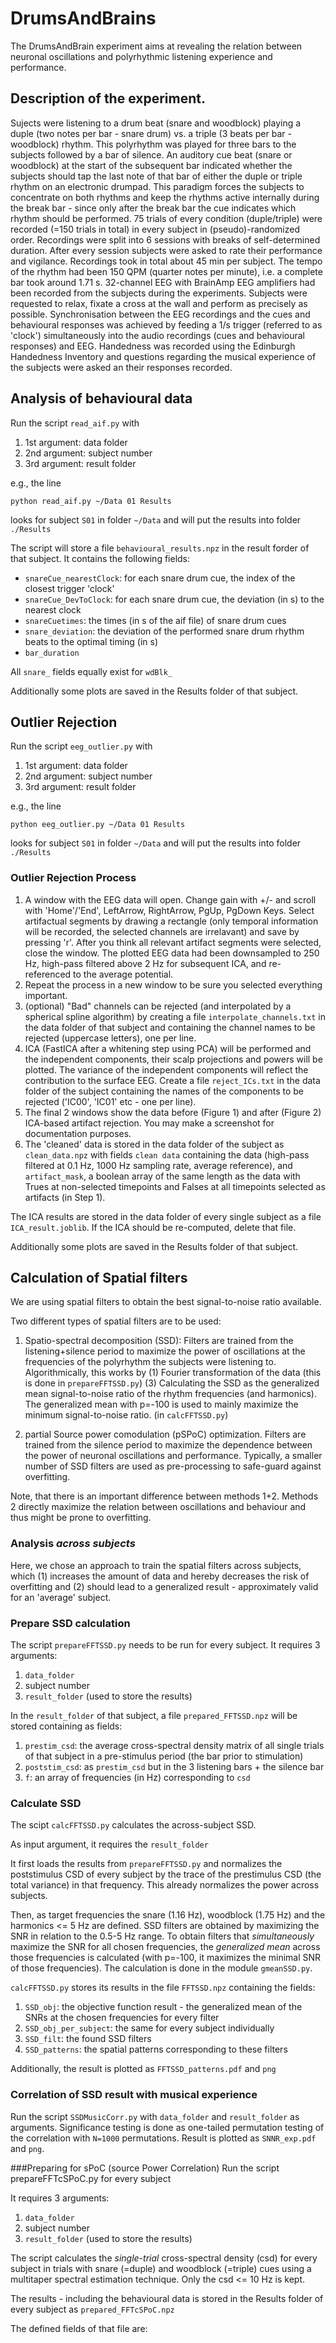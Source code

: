 # DrumsAndBrains
The DrumsAndBrain experiment aims at revealing the relation between neuronal oscillations and polyrhythmic listening experience and performance.

## Description of the experiment.
Sujects were listening to a drum beat (snare and woodblock) playing a duple (two notes per bar - snare drum) vs. a triple (3 beats per bar - woodblock) rhythm. This polyrhythm was played for three bars to the subjects followed by a bar of silence. An auditory cue beat (snare or woodblock) at the start of the subsequent bar indicated whether the subjects should tap the last note of that bar of either the duple or triple rhythm on an electronic drumpad.
This paradigm forces the subjects to concentrate on both rhythms and keep the rhythms active internally during the break bar - since only after the break bar the cue indicates which rhythm should be performed.
75 trials of every condition (duple/triple) were recorded (=150 trials in total) in every subject in (pseudo)-randomized order. Recordings were split into 6 sessions with breaks of self-determined duration. After every session subjects were asked to rate their performance and vigilance. Recordings took in total about 45 min per subject.
The tempo of the rhythm had been 150 QPM (quarter notes per minute), i.e. a complete bar took around 1.71 s.
32-channel EEG with BrainAmp EEG amplifiers had been recorded from the subjects during the experiments. Subjects were requested to relax, fixate a cross at the wall and perform as precisely as possible. Synchronisation between the EEG recordings and the cues and behavioural responses was achieved by feeding a 1/s trigger (referred to as 'clock') simultaneously into the audio recordings (cues and behavioural responses) and EEG.
Handedness was recorded using the Edinburgh Handedness Inventory and questions regarding the musical experience of the subjects were asked an their responses recorded.

## Analysis of behavioural data
Run the script `read_aif.py` with
1. 1st argument: data folder
2. 2nd argument: subject number
3. 3rd argument: result folder

e.g., the line

    python read_aif.py ~/Data 01 Results

looks for subject `S01` in folder `~/Data` and will put the results into folder `./Results`

The script will store a file `behavioural_results.npz` in the result forder of that subject. It contains the following fields:

- `snareCue_nearestClock`: for each snare drum cue, the index of the closest trigger 'clock'
- `snareCue_DevToClock`: for each snare drum cue, the deviation (in s) to the nearest clock
- `snareCuetimes`: the times (in s of the aif file) of snare drum cues
- `snare_deviation`: the deviation of the performed snare drum rhythm beats to the optimal timing (in s)
- `bar_duration`

All `snare_` fields equally exist for `wdBlk_`

Additionally some plots are saved in the Results folder of that subject.

## Outlier Rejection
Run the script `eeg_outlier.py` with
1. 1st argument: data folder
2. 2nd argument: subject number
3. 3rd argument: result folder

e.g., the line

    python eeg_outlier.py ~/Data 01 Results

looks for subject `S01` in folder `~/Data` and will put the results into folder `./Results` 

### Outlier Rejection Process
1. A window with the EEG data will open. Change gain with +/- and scroll with 'Home'/'End', LeftArrow, RightArrow, PgUp, PgDown Keys. Select artifactual segments by drawing a rectangle (only temporal information will be recorded, the selected channels are irrelavant) and save by pressing 'r'. After you think all relevant artifact segments were selected, close the window. The plotted EEG data had been downsampled to 250 Hz, high-pass filtered above 2 Hz for subsequent ICA, and re-referenced to the average potential.
2. Repeat the process in a new window to be sure you selected everything important.
3. (optional) "Bad" channels can be rejected (and interpolated by a spherical spline algorithm) by creating a file `interpolate_channels.txt` in the data folder of that subject and containing the channel names to be rejected (uppercase letters), one per line.
4. ICA (FastICA after a whitening step using PCA) will be performed and the independent components, their scalp projections and powers will be plotted. The variance of the independent components will reflect the contribution to the surface EEG. Create a file `reject_ICs.txt` in the data folder of the subject containing the names of the components to be rejected ('IC00', 'IC01' etc - one per line).
5. The final 2 windows show the data before (Figure 1) and after (Figure 2) ICA-based artifact rejection. You may make a screenshot for documentation purposes.
6. The 'cleaned' data is stored in the data folder of the subject as `clean_data.npz` with fields `clean data` containing the data (high-pass filtered at 0.1 Hz, 1000 Hz sampling rate, average reference), and `artifact_mask`, a boolean array of the same length as the data with Trues at non-selected timepoints and Falses at all timepoints selected as artifacts (in Step 1).

The ICA results are stored in the data folder of every single subject as a file `ICA_result.joblib`. If the ICA should be re-computed, delete that file.

Additionally some plots are saved in the Results folder of that subject.

## Calculation of Spatial filters
We are using spatial filters to obtain the best signal-to-noise ratio available.

Two different types of spatial filters are to be used:

1. Spatio-spectral decomposition (SSD): Filters are trained from the
listening+silence period to maximize the power of oscillations at the frequencies
of the polyrhythm the subjects were listening to.
Algorithmically, this works by (1) Fourier transformation of the data
(this is done in `prepareFFTSSD.py`)
(3) Calculating the SSD as the generalized mean signal-to-noise ratio of the
rhythm frequencies (and harmonics). The generalized mean with p=-100 is used
to mainly maximize the minimum signal-to-noise ratio. (in `calcFFTSSD.py`)

2. partial Source power comodulation (pSPoC) optimization. Filters are trained from
the silence period to maximize the dependence between the power of neuronal
oscillations and performance. Typically, a smaller number of SSD filters are
used as pre-processing to safe-guard against overfitting.

Note, that there is an important difference between methods 1+2.
Methods 2 directly maximize the relation between oscillations and
behaviour and thus might be prone to overfitting.

### Analysis *across subjects*
Here, we chose an approach to train the spatial filters across subjects,
which (1) increases the amount of data and hereby decreases the risk of
overfitting and (2) should lead to a generalized result - approximately
valid for an 'average' subject.

### Prepare SSD calculation
The script `prepareFFTSSD.py` needs to be run for every subject.
It requires 3 arguments:

1. `data_folder`
2. subject number
3. `result_folder` (used to store the results)

In the `result_folder` of that subject, a file `prepared_FFTSSD.npz`
will be stored containing as fields:

1. `prestim_csd`: the average cross-spectral density matrix of all single
    trials of that subject in a pre-stimulus period (the bar prior to
    stimulation)
2. `poststim_csd`: as `prestim_csd` but in the 3 listening bars + the
    silence bar
3. `f`: an array of frequencies (in Hz) corresponding to `csd`
 
### Calculate SSD
The scipt `calcFFTSSD.py` calculates the across-subject SSD.

As input argument, it requires the `result_folder`

It first loads the results from `prepareFFTSSD.py` and normalizes the
poststimulus CSD of every subject by the trace of the prestimulus CSD (the
total variance) in that frequency. This already normalizes the power across
subjects.

Then, as target frequencies the snare (1.16 Hz), woodblock (1.75 Hz) and the
harmonics <= 5 Hz are defined. SSD filters are obtained by maximizing the
SNR in relation to the 0.5-5 Hz range.
To obtain filters that *simultaneously* maximize the SNR for all chosen
frequencies, the *generalized mean* across those frequencies is calculated
(with p=-100, it maximizes the minimal SNR of those frequencies).
The calculation is done in the module `gmeanSSD.py`.

`calcFFTSSD.py` stores its results in  the file `FFTSSD.npz` containing the 
fields:
1. `SSD_obj`: the objective function result - the generalized mean of the
    SNRs at the chosen frequencies for every filter
2. `SSD_obj_per_subject`: the same for every subject individually
3. `SSD_filt`: the found SSD filters
4. `SSD_patterns`: the spatial patterns corresponding to these filters

Additionally, the result is plotted as `FFTSSD_patterns.pdf` and `png`

### Correlation of SSD result with musical experience
Run the script `SSDMusicCorr.py` with `data_folder` and `result_folder` as
arguments.
Significance testing is done as one-tailed permutation testing of the
correlation with `N=1000` permutations.
Result is plotted as `SNNR_exp.pdf` and `png`.

###Preparing for sPoC (source Power Correlation)
Run the script prepareFFTcSPoC.py for every subject

It requires 3 arguments:
1. `data_folder`
2. subject number
3. `result_folder` (used to store the results)

The script calculates the *single-trial* cross-spectral density (csd) for every
subject in trials with snare (=duple) and woodblock (=triple) cues using a
multitaper spectral estimation technique.
Only the csd <= 10 Hz is kept.

The results - including the behavioural data is stored in the Results folder of
every subject as `prepared_FFTcSPoC.npz`

The defined fields of that file are:

